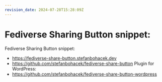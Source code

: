 ```yaml
---
revision_date: 2024-07-28T15:28:09Z
---
```

# Fediverse Sharing Button snippet:
Fediverse Sharing Button snippet:
* https://fediverse-share-button.stefanbohacek.dev
* https://github.com/stefanbohacek/fediverse-share-button
Plugin for WordPress:
* https://github.com/stefanbohacek/fediverse-share-button-wordpress